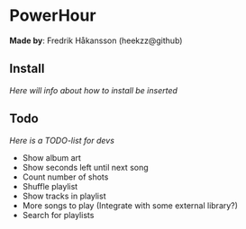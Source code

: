 # PowerHour
**Made by**: Fredrik Håkansson (heekzz@github)

## Install
*Here will info about how to install be inserted*

##  Todo
*Here is a TODO-list for devs*

+ Show album art
+ Show seconds left until next song
+ Count number of shots
+ Shuffle playlist
+ Show tracks in playlist
+ More songs to play (Integrate with some external library?)
+ Search for playlists 
